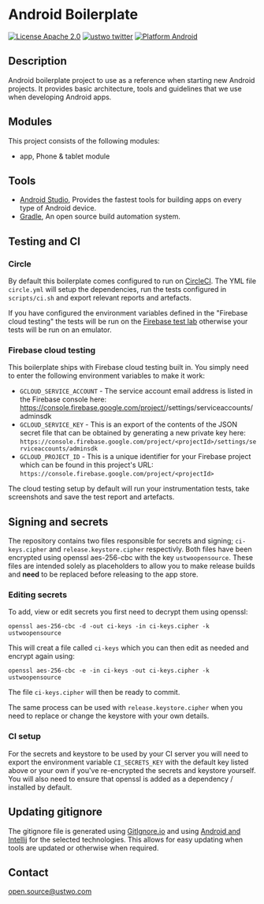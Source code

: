 # Android Boilerplate
[![License Apache 2.0](https://img.shields.io/badge/license-Apache%202.0-green.svg)](https://github.com/ustwo/android-boilerplate/blob/master/LICENSE.md)
[![ustwo twitter](https://img.shields.io/badge/twitter-@ustwo-blue.svg)](http://twitter.com/ustwo)
[![Platform Android](https://img.shields.io/badge/platform-Android-blue.svg)](https://www.android.com)

## Description
Android boilerplate project to use as a reference when starting new Android projects. It provides basic architecture, tools and guidelines that we use when developing Android apps.

## Modules
This project consists of the following modules:

- app, Phone & tablet module

## Tools
* [Android Studio](https://developer.android.com/studio/index.html), Provides the fastest tools for building apps on every type of Android device.
* [Gradle](https://gradle.org/), An open source build automation system.

## Testing and CI

### Circle
By default this boilerplate comes configured to run on [CircleCI](https://circleci.com). The YML file `circle.yml` will setup the dependencies, run the tests configured in `scripts/ci.sh` and export relevant reports and artefacts.

If you have configured the environment variables defined in the "Firebase cloud testing" the tests will be run on the [Firebase test lab](https://firebase.google.com/docs/test-lab/) otherwise your tests will be run on an emulator.

### Firebase cloud testing
This boilerplate ships with Firebase cloud testing built in. You simply need to enter the following environment variables to make it work:

- `GCLOUD_SERVICE_ACCOUNT` - The service account email address is listed in the Firebase console here: https://console.firebase.google.com/project/<projectId>/settings/serviceaccounts/adminsdk
- `GCLOUD_SERVICE_KEY` - This is an export of the contents of the JSON secret file that can be obtained by generating a new private key here: `https://console.firebase.google.com/project/<projectId>/settings/serviceaccounts/adminsdk`
- `GCLOUD_PROJECT_ID` - This is a unique identifier for your Firebase project which can be found in this project's URL: `https://console.firebase.google.com/project/<projectId>`

The cloud testing setup by default will run your instrumentation tests, take screenshots and save the test report and artefacts.

## Signing and secrets
The repository contains two files responsible for secrets and signing; `ci-keys.cipher` and `release.keystore.cipher` respectivly. Both files have been encrypted using openssl aes-256-cbc with the key `ustwoopensource`. These files are intended solely as placeholders to allow you to make release builds and **need** to be replaced before releasing to the app store.

### Editing secrets
To add, view or edit secrets you first need to decrypt them using openssl:
```
openssl aes-256-cbc -d -out ci-keys -in ci-keys.cipher -k ustwoopensource
```

This will creat a file called `ci-keys` which you can then edit as needed and encrypt again using:
```
openssl aes-256-cbc -e -in ci-keys -out ci-keys.cipher -k ustwoopensource
```

The file `ci-keys.cipher` will then be ready to commit.

The same process can be used with `release.keystore.cipher` when you need to replace or change the keystore with your own details.

### CI setup
For the secrets and keystore to be used by your CI server you will need to export the environment variable `CI_SECRETS_KEY` with the default key listed above or your own if you've re-encrypted the secrets and keystore yourself. You will also need to ensure that openssl is added as a dependency / installed by default.

## Updating gitignore
The gitignore file is generated using [GitIgnore.io](https://gitignore.io) and using [Android and Intellij](https://www.gitignore.io/api/android,intellij) for the selected technologies. This allows for easy updating when tools are updated or otherwise when required.

## Contact
[open.source@ustwo.com](mailto:open.source@ustwo.com)
